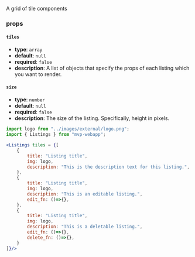 A grid of tile components

### **props**
#### **`tiles`**
- **type**: `array`
- **default**: `null`
- **required**: `false`
- **description**: A list of objects that specify the props of each listing which you want to render.

#### **`size`**
- **type**: `number`
- **default**: `null`
- **required**: `false`
- **description**: The size of the listing. Specifically, height in pixels.


``` jsx
import logo from "../images/external/logo.png";
import { Listings } from "mvp-webapp";

<Listings tiles = {[
    {
        title: "Listing title",
        img: logo,
        description: "This is the description text for this listing.",
    },
    {
        title: "Listing title",
        img: logo,
        description: "This is an editable listing.",
        edit_fn: ()=>{},
    },
    {
        title: "Listing title",
        img: logo,
        description: "This is a deletable listing.",
        edit_fn: ()=>{},
        delete_fn: ()=>{},
    }
]}/>

```